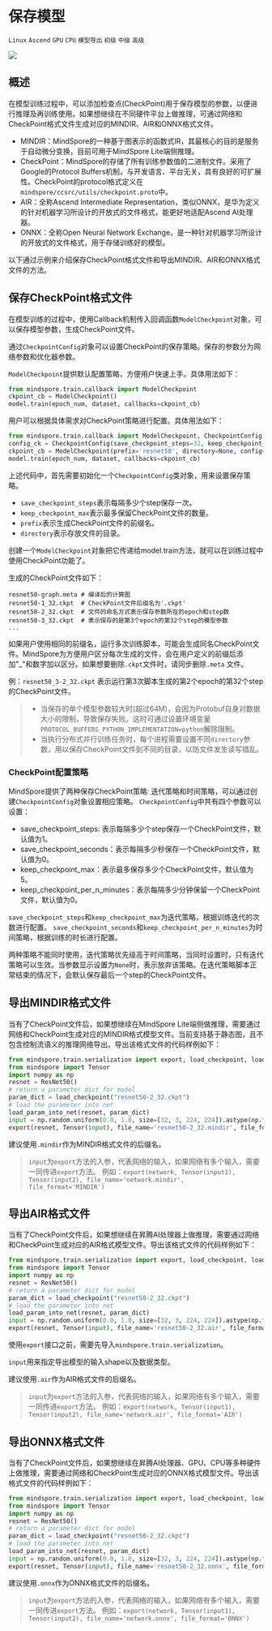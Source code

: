 # 保存模型

`Linux` `Ascend` `GPU` `CPU` `模型导出` `初级` `中级` `高级`

<a href="https://gitee.com/mindspore/docs/blob/r1.0/tutorials/training/source_zh_cn/use/save_model.md" target="_blank"><img src="../_static/logo_source.png"></a>

## 概述

在模型训练过程中，可以添加检查点(CheckPoint)用于保存模型的参数，以便进行推理及再训练使用。如果想继续在不同硬件平台上做推理，可通过网络和CheckPoint格式文件生成对应的MINDIR、AIR和ONNX格式文件。

- MINDIR：MindSpore的一种基于图表示的函数式IR，其最核心的目的是服务于自动微分变换，目前可用于MindSpore Lite端侧推理。
- CheckPoint：MindSpore的存储了所有训练参数值的二进制文件。采用了Google的Protocol Buffers机制，与开发语言、平台无关，具有良好的可扩展性。CheckPoint的protocol格式定义在`mindspore/ccsrc/utils/checkpoint.proto`中。
- AIR：全称Ascend Intermediate Representation，类似ONNX，是华为定义的针对机器学习所设计的开放式的文件格式，能更好地适配Ascend AI处理器。
- ONNX：全称Open Neural Network Exchange，是一种针对机器学习所设计的开放式的文件格式，用于存储训练好的模型。

以下通过示例来介绍保存CheckPoint格式文件和导出MINDIR、AIR和ONNX格式文件的方法。

## 保存CheckPoint格式文件

在模型训练的过程中，使用Callback机制传入回调函数`ModelCheckpoint`对象，可以保存模型参数，生成CheckPoint文件。

通过`CheckpointConfig`对象可以设置CheckPoint的保存策略。保存的参数分为网络参数和优化器参数。

`ModelCheckpoint`提供默认配置策略，方便用户快速上手。具体用法如下：

```python
from mindspore.train.callback import ModelCheckpoint
ckpoint_cb = ModelCheckpoint()
model.train(epoch_num, dataset, callbacks=ckpoint_cb)
```

用户可以根据具体需求对CheckPoint策略进行配置。具体用法如下：

```python
from mindspore.train.callback import ModelCheckpoint, CheckpointConfig
config_ck = CheckpointConfig(save_checkpoint_steps=32, keep_checkpoint_max=10)
ckpoint_cb = ModelCheckpoint(prefix='resnet50', directory=None, config=config_ck)
model.train(epoch_num, dataset, callbacks=ckpoint_cb)
```

上述代码中，首先需要初始化一个`CheckpointConfig`类对象，用来设置保存策略。

- `save_checkpoint_steps`表示每隔多少个step保存一次。
- `keep_checkpoint_max`表示最多保留CheckPoint文件的数量。
- `prefix`表示生成CheckPoint文件的前缀名。
- `directory`表示存放文件的目录。

创建一个`ModelCheckpoint`对象把它传递给model.train方法，就可以在训练过程中使用CheckPoint功能了。

生成的CheckPoint文件如下：

```text
resnet50-graph.meta # 编译后的计算图
resnet50-1_32.ckpt  # CheckPoint文件后缀名为'.ckpt'
resnet50-2_32.ckpt  # 文件的命名方式表示保存参数所在的epoch和step数
resnet50-3_32.ckpt  # 表示保存的是第3个epoch的第32个step的模型参数
...
```

如果用户使用相同的前缀名，运行多次训练脚本，可能会生成同名CheckPoint文件。MindSpore为方便用户区分每次生成的文件，会在用户定义的前缀后添加"_"和数字加以区分。如果想要删除`.ckpt`文件时，请同步删除`.meta` 文件。

例：`resnet50_3-2_32.ckpt` 表示运行第3次脚本生成的第2个epoch的第32个step的CheckPoint文件。

> - 当保存的单个模型参数较大时(超过64M)，会因为Protobuf自身对数据大小的限制，导致保存失败。这时可通过设置环境变量`PROTOCOL_BUFFERS_PYTHON_IMPLEMENTATION=python`解除限制。
> - 当执行分布式并行训练任务时，每个进程需要设置不同`directory`参数，用以保存CheckPoint文件到不同的目录，以防文件发生读写错乱。

### CheckPoint配置策略

MindSpore提供了两种保存CheckPoint策略: 迭代策略和时间策略，可以通过创建`CheckpointConfig`对象设置相应策略。
`CheckpointConfig`中共有四个参数可以设置：

- save_checkpoint_steps: 表示每隔多少个step保存一个CheckPoint文件，默认值为1。
- save_checkpoint_seconds：表示每隔多少秒保存一个CheckPoint文件，默认值为0。
- keep_checkpoint_max：表示最多保存多少个CheckPoint文件，默认值为5。
- keep_checkpoint_per_n_minutes：表示每隔多少分钟保留一个CheckPoint文件，默认值为0。

`save_checkpoint_steps`和`keep_checkpoint_max`为迭代策略，根据训练迭代的次数进行配置。
`save_checkpoint_seconds`和`keep_checkpoint_per_n_minutes`为时间策略，根据训练的时长进行配置。

两种策略不能同时使用，迭代策略优先级高于时间策略，当同时设置时，只有迭代策略可以生效。当参数显示设置为`None`时，表示放弃该策略。在迭代策略脚本正常结束的情况下，会默认保存最后一个step的CheckPoint文件。

## 导出MINDIR格式文件

当有了CheckPoint文件后，如果想继续在MindSpore Lite端侧做推理，需要通过网络和CheckPoint生成对应的MINDIR格式模型文件。当前支持基于静态图，且不包含控制流语义的推理网络导出。导出该格式文件的代码样例如下：

```python
from mindspore.train.serialization import export, load_checkpoint, load_param_into_net
from mindspore import Tensor
import numpy as np
resnet = ResNet50()
# return a parameter dict for model
param_dict = load_checkpoint("resnet50-2_32.ckpt")
# load the parameter into net
load_param_into_net(resnet, param_dict)
input = np.random.uniform(0.0, 1.0, size=[32, 3, 224, 224]).astype(np.float32)
export(resnet, Tensor(input), file_name='resnet50-2_32.mindir', file_format='MINDIR')
```

建议使用`.mindir`作为MINDIR格式文件的后缀名。

> `input`为`export`方法的入参，代表网络的输入，如果网络有多个输入，需要一同传进`export`方法。
> 例如：`export(network, Tensor(input1), Tensor(input2), file_name='network.mindir', file_format='MINDIR')`

## 导出AIR格式文件

当有了CheckPoint文件后，如果想继续在昇腾AI处理器上做推理，需要通过网络和CheckPoint生成对应的AIR格式模型文件。导出该格式文件的代码样例如下：

```python
from mindspore.train.serialization import export, load_checkpoint, load_param_into_net
from mindspore import Tensor
import numpy as np
resnet = ResNet50()
# return a parameter dict for model
param_dict = load_checkpoint("resnet50-2_32.ckpt")
# load the parameter into net
load_param_into_net(resnet, param_dict)
input = np.random.uniform(0.0, 1.0, size=[32, 3, 224, 224]).astype(np.float32)
export(resnet, Tensor(input), file_name='resnet50-2_32.air', file_format='AIR')
```

使用`export`接口之前，需要先导入`mindspore.train.serialization`。

`input`用来指定导出模型的输入shape以及数据类型。

建议使用`.air`作为AIR格式文件的后缀名。

> `input`为`export`方法的入参，代表网络的输入，如果网络有多个输入，需要一同传进`export`方法。
> 例如：`export(network, Tensor(input1), Tensor(input2), file_name='network.air', file_format='AIR')`

## 导出ONNX格式文件

当有了CheckPoint文件后，如果想继续在昇腾AI处理器、GPU、CPU等多种硬件上做推理，需要通过网络和CheckPoint生成对应的ONNX格式模型文件。导出该格式文件的代码样例如下：

```python
from mindspore.train.serialization import export, load_checkpoint, load_param_into_net
from mindspore import Tensor
import numpy as np
resnet = ResNet50()
# return a parameter dict for model
param_dict = load_checkpoint("resnet50-2_32.ckpt")
# load the parameter into net
load_param_into_net(resnet, param_dict)
input = np.random.uniform(0.0, 1.0, size=[32, 3, 224, 224]).astype(np.float32)
export(resnet, Tensor(input), file_name='resnet50-2_32.onnx', file_format='ONNX')
```

建议使用`.onnx`作为ONNX格式文件的后缀名。

> `input`为`export`方法的入参，代表网络的输入，如果网络有多个输入，需要一同传进`export`方法。
> 例如：`export(network, Tensor(input1), Tensor(input2), file_name='network.onnx', file_format='ONNX')`
